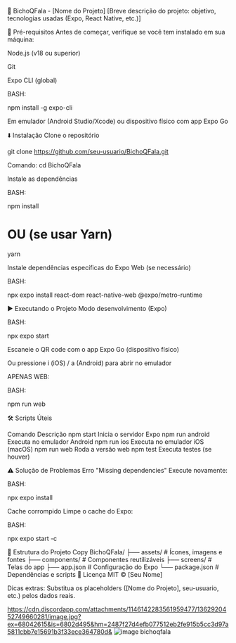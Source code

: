 📱 BichoQFala - [Nome do Projeto]
[Breve descrição do projeto: objetivo, tecnologias usadas (Expo, React Native, etc.)]

🚀 Pré-requisitos
Antes de começar, verifique se você tem instalado em sua máquina:

Node.js (v18 ou superior)

Git

Expo CLI (global)

BASH:

npm install -g expo-cli

Em emulador (Android Studio/Xcode) ou dispositivo físico com app Expo Go

⬇️ Instalação
Clone o repositório

git clone https://github.com/seu-usuario/BichoQFala.git

Comando: cd BichoQFala

Instale as dependências

BASH:

npm install

# OU (se usar Yarn)

yarn

Instale dependências específicas do Expo Web (se necessário)

BASH:

npx expo install react-dom react-native-web @expo/metro-runtime

▶️ Executando o Projeto
Modo desenvolvimento (Expo)

BASH:

npx expo start

Escaneie o QR code com o app Expo Go (dispositivo físico)

Ou pressione i (iOS) / a (Android) para abrir no emulador

APENAS WEB:

BASH:

npm run web

🛠 Scripts Úteis

Comando	Descrição
npm start	Inicia o servidor Expo
npm run android	Executa no emulador Android
npm run ios	Executa no emulador iOS (macOS)
npm run web	Roda a versão web
npm test	Executa testes (se houver)

⚠️ Solução de Problemas
Erro "Missing dependencies"
Execute novamente:

BASH:

npx expo install

Cache corrompido
Limpe o cache do Expo:

BASH:

npx expo start -c

📝 Estrutura do Projeto
Copy
BichoQFala/
├── assets/            # Ícones, imagens e fontes
├── components/        # Componentes reutilizáveis
├── screens/           # Telas do app
├── app.json           # Configuração do Expo
└── package.json       # Dependências e scripts
📄 Licença
MIT © [Seu Nome]

Dicas extras:
Substitua os placeholders ([Nome do Projeto], seu-usuario, etc.) pelos dados reais.

https://cdn.discordapp.com/attachments/1146142283561959477/1362920452749660281/image.jpg?ex=68042615&is=6802d495&hm=2487f27d4efb077512eb2fe915b5cc3d97a5811cbb7e15691b3f33ece364780d&
![image bichoqfala](https://github.com/user-attachments/assets/11cd0db5-e983-40de-af53-da0b6137fc2e)


